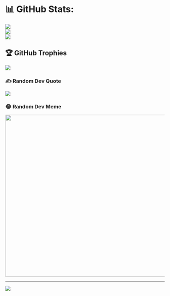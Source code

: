 # 📊 GitHub Stats:
![](https://github-readme-stats.vercel.app/api?username=anthony-fdez&theme=dark&hide_border=false&include_all_commits=true&count_private=true)<br/>
![](https://github-readme-streak-stats.herokuapp.com/?user=anthony-fdez&theme=dark&hide_border=false)<br/>
![](https://github-readme-stats.vercel.app/api/top-langs/?username=anthony-fdez&theme=dark&hide_border=false&include_all_commits=true&count_private=true&layout=compact)

## 🏆 GitHub Trophies
![](https://github-profile-trophy.vercel.app/?username=anthony-fdez&theme=darkhub&no-frame=false&no-bg=false&margin-w=4)

### ✍️ Random Dev Quote
![](https://quotes-github-readme.vercel.app/api?type=horizontal&theme=radical)

### 😂 Random Dev Meme
<img src="https://random-memer.herokuapp.com/" width="512px"/>

---
[![](https://visitcount.itsvg.in/api?id=anthony-fdez&icon=0&color=0)](https://visitcount.itsvg.in)

<!-- Proudly created with GPRM ( https://gprm.itsvg.in ) -->
